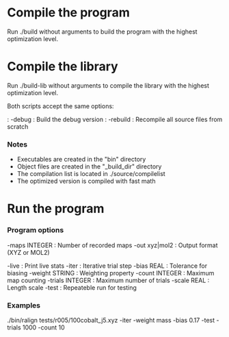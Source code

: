 Compile the program
===================

Run ./build without arguments to build the program with the highest
optimization level.

Compile the library
===================

Run ./build-lib without arguments to compile the library with the highest
optimization level.

Both scripts accept the same options:

:  -debug : Build the debug version
:  -rebuild : Recompile all source files from scratch

### Notes

* Executables are created in the "bin" directory
* Object files are created in the "_build_dir" directory
* The compilation list is located in ./source/compilelist
* The optimized version is compiled with fast math

Run the program
===============

### Program options

-maps INTEGER : Number of recorded maps
-out xyz|mol2 : Output format (XYZ or MOL2)

-live : Print live stats
-iter : Iterative trial step
-bias REAL : Tolerance for biasing
-weight STRING : Weighting property
-count INTEGER : Maximum map counting
-trials INTEGER : Maximum number of trials
-scale REAL : Length scale
-test : Repeateble run for testing

### Examples

./bin/ralign tests/r005/100cobalt_j5.xyz -iter -weight mass -bias 0.17 -test -trials 1000 -count 10
